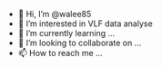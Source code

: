 - 👋 Hi, I’m @walee85
- 👀 I’m interested in VLF data analyse 
- 🌱 I’m currently learning ...
- 💞️ I’m looking to collaborate on ...
- 📫 How to reach me ...

<!---
walee85/walee85 is a ✨ special ✨ repository because its `README.md` (this file) appears on your GitHub profile.
You can click the Preview link to take a look at your changes.
--->
